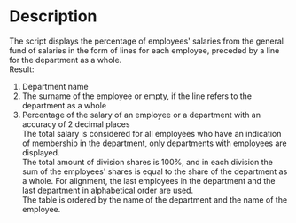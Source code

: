 # Description
The script displays the percentage of employees' salaries from the general fund of salaries in the form of lines for each employee, preceded by a line for the department as a whole.  
Result:
1. Department name
2. The surname of the employee or empty, if the line refers to the department as a whole
3. Percentage of the salary of an employee or a department with an accuracy of 2 decimal places  
The total salary is considered for all employees who have an indication of membership in the department, only departments with employees are displayed.  
The total amount of division shares is 100%, and in each division the sum of the employees' shares is equal to the share of the department as a whole. For alignment, the last employees in the department and the last department in alphabetical order are used.  
The table is ordered by the name of the department and the name of the employee.